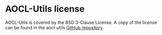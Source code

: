 # AOCL-Utils license

AOCL-Utils is covered by the BSD 3-Clause License. A copy of the license can be
found in the aocl-utils 
[GitHub repository](https://github.com/amd/aocl-utils/blob/main/LICENSE).

